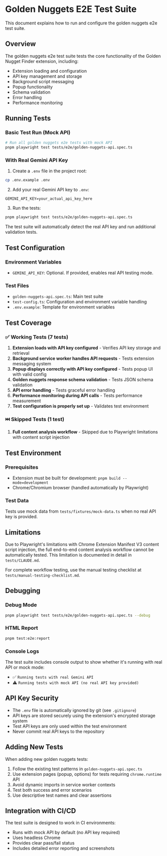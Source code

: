 # Golden Nuggets E2E Test Suite

This document explains how to run and configure the golden nuggets e2e test suite.

## Overview

The golden nuggets e2e test suite tests the core functionality of the Golden Nugget Finder extension, including:

- Extension loading and configuration
- API key management and storage
- Background script messaging
- Popup functionality
- Schema validation
- Error handling
- Performance monitoring

## Running Tests

### Basic Test Run (Mock API)
```bash
# Run all golden nuggets e2e tests with mock API
pnpm playwright test tests/e2e/golden-nuggets-api.spec.ts
```

### With Real Gemini API Key

1. Create a `.env` file in the project root:
```bash
cp .env.example .env
```

2. Add your real Gemini API key to `.env`:
```env
GEMINI_API_KEY=your_actual_api_key_here
```

3. Run the tests:
```bash
pnpm playwright test tests/e2e/golden-nuggets-api.spec.ts
```

The test suite will automatically detect the real API key and run additional validation tests.

## Test Configuration

### Environment Variables

- `GEMINI_API_KEY`: Optional. If provided, enables real API testing mode.

### Test Files

- `golden-nuggets-api.spec.ts`: Main test suite
- `test-config.ts`: Configuration and environment variable handling
- `.env.example`: Template for environment variables

## Test Coverage

### ✅ Working Tests (7 tests)

1. **Extension loads with API key configured** - Verifies API key storage and retrieval
2. **Background service worker handles API requests** - Tests extension messaging system
3. **Popup displays correctly with API key configured** - Tests popup UI with valid config
4. **Golden nuggets response schema validation** - Tests JSON schema validation
5. **API error handling** - Tests graceful error handling
6. **Performance monitoring during API calls** - Tests performance measurement
7. **Test configuration is properly set up** - Validates test environment

### ⏭️ Skipped Tests (1 test)

1. **Full content analysis workflow** - Skipped due to Playwright limitations with content script injection

## Test Environment

### Prerequisites

- Extension must be built for development: `pnpm build --mode=development`
- Chrome/Chromium browser (handled automatically by Playwright)

### Test Data

Tests use mock data from `tests/fixtures/mock-data.ts` when no real API key is provided.

## Limitations

Due to Playwright's limitations with Chrome Extension Manifest V3 content script injection, the full end-to-end content analysis workflow cannot be automatically tested. This limitation is documented in detail in `tests/CLAUDE.md`.

For complete workflow testing, use the manual testing checklist at `tests/manual-testing-checklist.md`.

## Debugging

### Debug Mode
```bash
pnpm playwright test tests/e2e/golden-nuggets-api.spec.ts --debug
```

### HTML Report
```bash
pnpm test:e2e:report
```

### Console Logs

The test suite includes console output to show whether it's running with real API or mock mode:
- ✅ `Running tests with real Gemini API`
- ⚠️ `Running tests with mock API (no real API key provided)`

## API Key Security

- The `.env` file is automatically ignored by git (see `.gitignore`)
- API keys are stored securely using the extension's encrypted storage system
- Test API keys are only used within the test environment
- Never commit real API keys to the repository

## Adding New Tests

When adding new golden nuggets tests:

1. Follow the existing test patterns in `golden-nuggets-api.spec.ts`
2. Use extension pages (popup, options) for tests requiring `chrome.runtime` API
3. Avoid dynamic imports in service worker contexts
4. Test both success and error scenarios
5. Use descriptive test names and clear assertions

## Integration with CI/CD

The test suite is designed to work in CI environments:
- Runs with mock API by default (no API key required)
- Uses headless Chrome
- Provides clear pass/fail status
- Includes detailed error reporting and screenshots